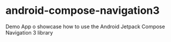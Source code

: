 # android-compose-navigation3
Demo App o showcase how to use the Android Jetpack Compose Navigation 3 library
